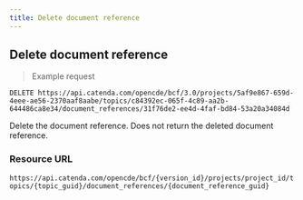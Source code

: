 ```yaml
---
title: Delete document reference
---
```


## Delete document reference

> Example request

```http
DELETE https://api.catenda.com/opencde/bcf/3.0/projects/5af9e867-659d-4eee-ae56-2370aaf8aabe/topics/c84392ec-065f-4c89-aa2b-644486ca8e34/document_references/31f76de2-ee4d-4faf-bd84-53a20a34084d
```

Delete the document reference. Does not return the deleted document reference.

### Resource URL

`https://api.catenda.com/opencde/bcf/{version_id}/projects/project_id/topics/{topic_guid}/document_references/{document_reference_guid}`

